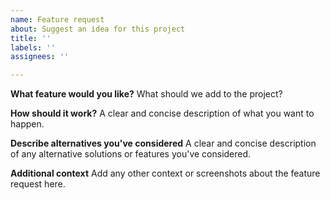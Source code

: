 ```yaml
---
name: Feature request
about: Suggest an idea for this project
title: ''
labels: ''
assignees: ''

---
```


**What feature would you like?**
What should we add to the project?

**How should it work?**
A clear and concise description of what you want to happen.

**Describe alternatives you've considered**
A clear and concise description of any alternative solutions or features you've considered.

**Additional context**
Add any other context or screenshots about the feature request here.
